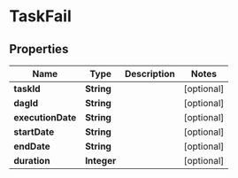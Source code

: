 

# TaskFail

## Properties

Name | Type | Description | Notes
------------ | ------------- | ------------- | -------------
**taskId** | **String** |  |  [optional]
**dagId** | **String** |  |  [optional]
**executionDate** | **String** |  |  [optional]
**startDate** | **String** |  |  [optional]
**endDate** | **String** |  |  [optional]
**duration** | **Integer** |  |  [optional]



